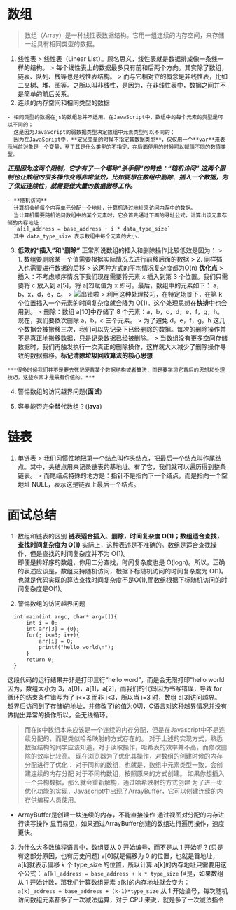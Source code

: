 ## 
 
# 数组
  > 数组（Array）是一种线性表数据结构。它用一组连续的内存空间，来存储一组具有相同类型的数据。
  1. 线性表
    > 线性表（Linear List）。顾名思义，线性表就是数据排成像一条线一样的结构。
    > 每个线性表上的数据最多只有前和后两个方向。其实除了数组，链表、队列、栈等也是线性表结构。
    > 而与它相对立的概念是非线性表，比如二叉树、堆、图等。之所以叫非线性，是因为，在非线性表中，数据之间并不是简单的前后关系。
  2. 连续的内存空间和相同类型的数据
  
    - 相同类型的数据在js的数组总并不适用。在JavaScript中，数组中的每个元素的类型是可以不同的；  
      这是因为JavaScript的弱数据类型决定数组中元素类型可以不同的；  
      因为在JavaScript中，**定义变量的时候不指定其数据类型**，仅仅用一个**var**来表示当前对象是一个变量，至于其是什么类型的不指定，在后面使用的时候可以赋值不同的数值类型。
  
  ***正是因为这两个限制，它才有了一个堪称“杀手锏”的特性：“随机访问”***
  ***这两个限制也让数组的很多操作变得非常低效，比如要想在数组中删除、插入一个数据，为了保证连续性，就需要做大量的数据搬移工作。***

    - **随机访问**
      计算机会给每个内存单元分配一个地址，计算机通过地址来访问内存中的数据。  
      当计算机需要随机访问数组中的某个元素时，它会首先通过下面的寻址公式，计算出该元素存储的内存地址：  
      `a[i]_address = base_address + i * data_type_size`  
      其中 data_type_size 表示数组中每个元素的大小.

  3. **低效的“插入”和“删除”**
    正常所说数组的插入和删除操作比较低效是因为：
    > 1. 数组要删除某一个值需要根据实际情况去进行前移后面的数据
    > 2. 同样插入也需要进行数据的后移
    > 这两种方式的平均情况复杂度都为O(n)
    **优化点**
    > 插入：不考虑顺序情况下我们现在需要将元素 x 插入到第 3 个位置。我们只需要将 c 放入到 a[5]，将 a[2]赋值为 x 即可。最后，数组中的元素如下： a，b，x，d，e，c。
    > ![出错啦](https://static001.geekbang.org/resource/image/3f/dc/3f70b4ad9069ec568a2caaddc231b7dc.jpg)
    > 利用这种处理技巧，在特定场景下，在第 k 个位置插入一个元素的时间复杂度就会降为 O(1)。这个处理思想在**快排**中也会用到。
    > 删除：数组 a[10]中存储了 8 个元素：a，b，c，d，e，f，g，h。现在，我们要依次删除 a，b，c 三个元素。
    > 为了避免 d，e，f，g，h 这几个数据会被搬移三次，我们可以先记录下已经删除的数据。每次的删除操作并不是真正地搬移数据，只是记录数据已经被删除。
    > 当数组没有更多空间存储数据时，我们再触发执行一次真正的删除操作，这样就大大减少了删除操作导致的数据搬移。**标记清除垃圾回收算法的核心思想**

    ***很多时候我们并不是要去死记硬背某个数据结构或者算法，而是要学习它背后的思想和处理技巧，这些东西才是最有价值的。***

  4. 警惕数组的访问越界问题(**面试**)

  5. 容器能否完全替代数组？(**java**)

# 链表
  1. 单链表
    > 我们习惯性地把第一个结点叫作头结点，把最后一个结点叫作尾结点。其中，头结点用来记录链表的基地址。有了它，我们就可以遍历得到整条链表。
    > 而尾结点特殊的地方是：指针不是指向下一个结点，而是指向一个空地址 NULL，表示这是链表上最后一个结点。

# 面试总结
  1. 数组和链表的区别
    **链表适合插入、删除，时间复杂度 O(1)；数组适合查找，查找时间复杂度为 O(1)**
    实际上，这种表述是不准确的。数组是适合查找操作，但是查找的时间复杂度并不为 O(1)。  
    即便是排好序的数组，你用二分查找，时间复杂度也是 O(logn)。所以，正确的表述应该是，数组支持随机访问，根据下标随机访问的时间复杂度为 O(1)。  
    也就是代码实现的算法查找时间复杂度不是O(1),而数组根据下标随机访问的时间复杂度是O(1)。

  2. 警惕数组的访问越界问题
  ```    
    int main(int argc, char* argv[]){
        int i = 0;
        int arr[3] = {0};
        for(; i<=3; i++){
            arr[i] = 0;
            printf("hello world\n");
        }
        return 0;
    }
  ```
  这段代码的运行结果并非是打印三行“hello word”，而是会无限打印“hello world  
  因为，数组大小为 3，a[0]，a[1]，a[2]，而我们的代码因为书写错误，导致 for 循环的结束条件错写为了 i<=3 而非 i<3，所以当 i=3 时，数组 a[3]访问越界。  
  越界后访问到了存储i的地址，并修改了i的值为0切，C语言对这种越界情况并没有做抛出异常的操作所以，会无线循环。  

  > 而在js中数组本来应该是一个连续的内存分配，但是在Javascript中不是连续分配的，而是类似哈希映射的方式存在的。
  > 对于上述的实现方式，熟悉数据结构的同学应该知道，对于读取操作，哈希表的效率并不高，而修改删除的效率比较高。
  > 现在浏览器为了优化其操作，对数组的创建时候的内存分配进行了优化：
  > 对于同构的数组，也就是，数组中元素类型一致，会创建连续的内存分配
  > 对于不同构数组，按照原来的方式创建。
  > 如果你想插入一个异构数据，那么就会重新解构，通过哈希映射的方式创建
  > 为了进一步优化功能的实现，Javascript中出现了ArrayBuffer，它可以创建连续的内存供编程人员使用。

  - ArrayBuffer是创建一块连续的内存，不能直接操作
    通过视图对分配的内存进行读写操作
    显而易见，如果通过ArrayBuffer创建的数组进行遍历操作，速度更快。
  
  3. 为什么大多数编程语言中，数组要从 0 开始编号，而不是从 1 开始呢？(只是有这部分原因，也有历史问题)
    a[0]就是偏移为 0 的位置，也就是首地址，a[k]就表示偏移 k 个 type_size 的位置，所以计算 a[k]的内存地址只需要用这个公式：
    `a[k]_address = base_address + k * type_size`
    但是，如果数组从 1 开始计数，那我们计算数组元素 a[k]的内存地址就会变为：
    `a[k]_address = base_address + (k-1)*type_size`
    从 1 开始编号，每次随机访问数组元素都多了一次减法运算，对于 CPU 来说，就是多了一次减法指令